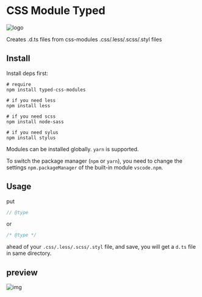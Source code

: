 # CSS Module Typed

![logo](./logo.png)

Creates .d.ts files from css-modules .css/.less/.scss/.styl files

## Install

Install deps first:

```shell
# require
npm install typed-css-modules

# if you need less
npm install less

# if you need scss
npm install node-sass

# if you need sylus
npm install stylus
```

Modules can be installed globally. `yarn` is supported.

To switch the package manager (`npm` or `yarn`), you need to change the settings `npm.packageManager` of the built-in module `vscode.npm`.

## Usage

put

```js
// @type
```

or

```css
/* @type */
```

ahead of your `.css/.less/.scss/.styl` file, and save, you will get a `d.ts` file in same directory.

## preview

![img](https://s2.ax1x.com/2019/01/31/k1yTT1.gif)